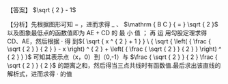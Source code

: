 【答案】 $\sqrt { 2 } - 1$

【分析】先根据图形可知 $-$ ，进而求得 $\_$ 、 $\mathrm { B C } { = } \sqrt { 2 }$ 以及图象最低点的函数值即为 $\mathrm { A E + C D }$ 的 最 小 值 ； 再 运 用勾股定理求得 CD、AE，然后根据 $\cdot$ 得 到${ \sqrt { x ^ { 2 } + 1 } } \ { \sqrt { \left( { \frac { \sqrt { 2 } } { 2 } } - x \right) ^ { 2 } + \left( { \frac { \sqrt { 2 } } { 2 } } \right) ^ { 2 } } }$ 可知其表示点（x，0）到（0,-1）与 $\frac { \sqrt { 2 } } { 2 } \frac { \sqrt { 2 } } { 2 }$ 的距离之和，然后得当三点共线时有函数值.最后求出该直线的解析式，进而求得 $\cdot$ 的值
